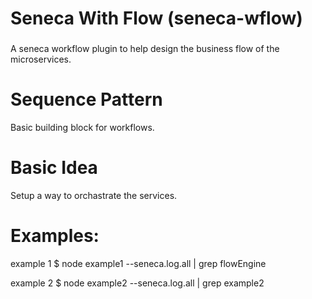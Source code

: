 # Seneca With Flow (seneca-wflow)
###
A seneca workflow plugin to help design the business flow of the microservices.



# Sequence Pattern

Basic building block for workflows.  

# Basic Idea

Setup a way to orchastrate the services.

# Examples:



example 1 $ node example1 --seneca.log.all | grep flowEngine

example 2 $ node example2 --seneca.log.all | grep example2
